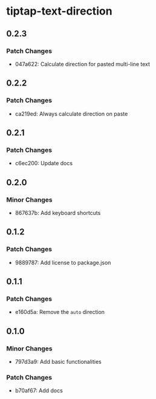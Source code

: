 # tiptap-text-direction

## 0.2.3

### Patch Changes

- 047a622: Calculate direction for pasted multi-line text

## 0.2.2

### Patch Changes

- ca219ed: Always calculate direction on paste

## 0.2.1

### Patch Changes

- c6ec200: Update docs

## 0.2.0

### Minor Changes

- 867637b: Add keyboard shortcuts

## 0.1.2

### Patch Changes

- 9889787: Add license to package.json

## 0.1.1

### Patch Changes

- e160d5a: Remove the `auto` direction

## 0.1.0

### Minor Changes

- 797d3a9: Add basic functionalities

### Patch Changes

- b70af67: Add docs
